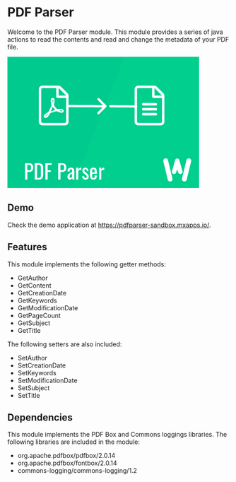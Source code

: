 # PDF Parser
Welcome to the PDF Parser module. This module provides a series of java actions to read the contents and read and change the metadata of your PDF file. 

![PDF Parser][1]

## Demo
Check the demo application at https://pdfparser-sandbox.mxapps.io/.

## Features
This module implements the following getter methods:
- GetAuthor
- GetContent
- GetCreationDate
- GetKeywords
- GetModificationDate
- GetPageCount
- GetSubject
- GetTitle

The following setters are also included:
- SetAuthor
- SetCreationDate
- SetKeywords
- SetModificationDate
- SetSubject
- SetTitle

## Dependencies

This module implements the PDF Box and Commons loggings libraries. The following libraries are included in the module: 

- org.apache.pdfbox/pdfbox/2.0.14
- org.apache.pdfbox/fontbox/2.0.14
- commons-logging/commons-logging/1.2

[1]: https://github.com/WebFlight/PdfParser/raw/master/docs/pdf_parser.png
